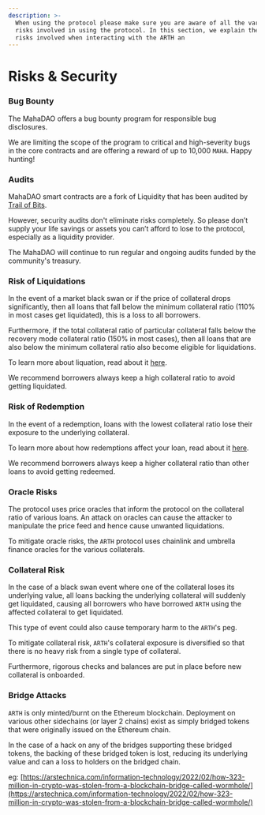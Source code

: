 ```yaml
---
description: >-
  When using the protocol please make sure you are aware of all the various
  risks involved in using the protocol. In this section, we explain the various
  risks involved when interacting with the ARTH an
---
```


# Risks & Security

### Bug Bounty

The MahaDAO offers a bug bounty program for responsible bug disclosures.

We are limiting the scope of the program to critical and high-severity bugs in the core contracts and are offering a reward of up to 10,000 `MAHA`. Happy hunting!

### Audits

MahaDAO smart contracts are a fork of Liquidity that has been audited by [Trail of Bits](https://github.com/trailofbits/publications/blob/master/reviews/Liquity.pdf).

However, security audits don't eliminate risks completely. So please don’t supply your life savings or assets you can’t afford to lose to the protocol, especially as a liquidity provider.

The MahaDAO will continue to run regular and ongoing audits funded by the community's treasury.

### Risk of Liquidations

In the event of a market black swan or if the price of collateral drops significantly, then all loans that fall below the minimum collateral ratio (110% in most cases get liquidated), this is a loss to all borrowers.

Furthermore, if the total collateral ratio of particular collateral falls below the recovery mode collateral ratio (150% in most cases), then all loans that are also below the minimum collateral ratio also become eligible for liquidations.

To learn more about liquation, read about it [here](liquidations.md).&#x20;

We recommend borrowers always keep a high collateral ratio to avoid getting liquidated.

### Risk of Redemption

In the event of a redemption, loans with the lowest collateral ratio lose their exposure to the underlying collateral.

To learn more about how redemptions affect your loan, read about it [here](redemptions.md#as-a-borrower-do-i-lose-money-if-im-redeemed-against).

We recommend borrowers always keep a higher collateral ratio than other loans to avoid getting redeemed.

### Oracle Risks

The protocol uses price oracles that inform the protocol on the collateral ratio of various loans. An attack on oracles can cause the attacker to manipulate the price feed and hence cause unwanted liquidations.

To mitigate oracle risks, the `ARTH` protocol uses chainlink and umbrella finance oracles for the various collaterals.

### Collateral Risk

In the case of a black swan event where one of the collateral loses its underlying value, all loans backing the underlying collateral will suddenly get liquidated, causing all borrowers who have borrowed `ARTH` using the affected collateral to get liquidated.

This type of event could also cause temporary harm to the `ARTH`'s peg.

To mitigate collateral risk, `ARTH`'s collateral exposure is diversified so that there is no heavy risk from a single type of collateral.

Furthermore, rigorous checks and balances are put in place before new collateral is onboarded.

### Bridge Attacks

`ARTH` is only minted/burnt on the Ethereum blockchain. Deployment on various other sidechains (or layer 2 chains) exist as simply bridged tokens that were originally issued on the Ethereum chain.&#x20;

In the case of a hack on any of the bridges supporting these bridged tokens, the backing of these bridged token is lost, reducing its underlying value and can a loss to holders on the bridged chain.

eg: [https://arstechnica.com/information-technology/2022/02/how-323-million-in-crypto-was-stolen-from-a-blockchain-bridge-called-wormhole/](https://arstechnica.com/information-technology/2022/02/how-323-million-in-crypto-was-stolen-from-a-blockchain-bridge-called-wormhole/)
